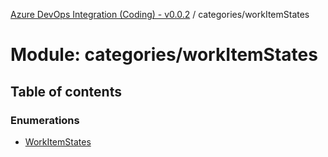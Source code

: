 [Azure DevOps Integration (Coding) - v0.0.2](../README.md) / categories/workItemStates

# Module: categories/workItemStates

## Table of contents

### Enumerations

- [WorkItemStates](../enums/categories_workItemStates.WorkItemStates.md)
